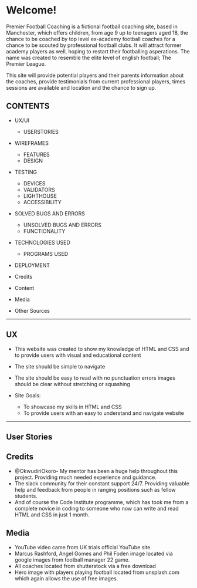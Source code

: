 # Welcome!

Premier Football Coaching is a fictional football coaching site, based in Manchester, which offers children, from age 9 up to teenagers aged 18, the chance to be coached by top level ex-academy football coaches for a chance to be scouted by professional football clubs. It will attract former academy players as well, hoping to restart their footballing asperations. The name was created to resemble the elite level of english football; The Premier League. 

This site will provide potential players and their parents information about the coaches, provide testimonials from current professional players, times sessions are available and location and the chance to sign up.  

## CONTENTS

* UX/UI
    * USERSTORIES

* WIREFRAMES
    * FEATURES
    * DESIGN

* TESTING
    * DEVICES
    * VALIDATORS
    * LIGHTHOUSE
    * ACCESSIBILITY

* SOLVED BUGS AND ERRORS
    * UNSOLVED BUGS AND ERRORS
    * FUNCTIONALITY

* TECHNOLOGIES USED
    * PROGRAMS USED
    
* DEPLOYMENT

* Credits

* Content

* Media

* Other Sources

   
---
## UX
* This website was created to show my knowledge of HTML and CSS and to provide users with visual and educational content
* The site should be simple to navigate
* The site should be easy to read with no punctuation errors images should be clear without stretching or squashing

* Site Goals:
    * To showcase my skills in HTML and CSS
    * To provide users with an easy to understand and navigate website
 
 ---   
## User Stories










## Credits

* @OkwudiriOkoro- My mentor has been a huge help throughout this project. Providing much needed experience and guidance.
* The slack community for their constant support 24/7. Providing valuable help and feedback from people in ranging positions such as fellow students.
* And of course the Code Institute programme, which has took me from a complete novice in coding to someone who now can write and read HTML and CSS in just 1 month.   

## Media
* YouTube video came from UK trials official YouTube site. 
* Marcus Rashford, Angel Gomes and Phil Foden image located via google images from football manager 22 game.
* All coaches located from shutterstock via a free download
* Hero image with players playing football located from unsplash.com which again allows the use of free images. 